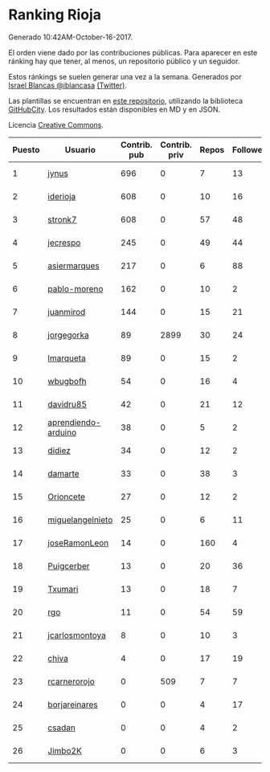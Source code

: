 # Ranking Rioja

Generado 10:42AM-October-16-2017.

El orden viene dado por las contribuciones públicas. Para aparecer en este ránking hay que tener, al menos, un repositorio público y un seguidor.

Estos ránkings se suelen generar una vez a la semana. Generados por [Israel Blancas @iblancasa](https://github.com/iblancasa/) [(Twitter)](https://twitter.com/iblancasa).

Las plantillas se encuentran en [este repositorio](https://github.com/iblancasa/GH-Spanish-Ranking), utilizando la biblioteca [GitHubCity](https://github.com/iblancasa/GitHubCity). Los resultados están disponibles en MD y en JSON.

Licencia [Creative Commons](https://creativecommons.org/licenses/by/4.0/).

| Puesto   |  Usuario  | Contrib. pub | Contrib. priv |Repos| Followers | Desde |  Avatar  |
|----------|-----------|--------------|---------------|-----|-----------|-------|----------|
|1|[jynus](https://github.com/jynus)|696|0|7|13|2014-08-28|![jynus](https://avatars1.githubusercontent.com/u/8576860)|
|2|[iderioja](https://github.com/iderioja)|608|0|10|16|2013-07-25|![iderioja](https://avatars3.githubusercontent.com/u/5090808)|
|3|[stronk7](https://github.com/stronk7)|608|0|57|48|2009-12-14|![stronk7](https://avatars3.githubusercontent.com/u/167147)|
|4|[jecrespo](https://github.com/jecrespo)|245|0|49|44|2012-03-15|![jecrespo](https://avatars2.githubusercontent.com/u/1539718)|
|5|[asiermarques](https://github.com/asiermarques)|217|0|6|88|2009-11-05|![asiermarques](https://avatars0.githubusercontent.com/u/149459)|
|6|[pablo-moreno](https://github.com/pablo-moreno)|162|0|10|2|2014-07-18|![pablo-moreno](https://avatars1.githubusercontent.com/u/8203696)|
|7|[juanmirod](https://github.com/juanmirod)|144|0|15|21|2013-02-27|![juanmirod](https://avatars2.githubusercontent.com/u/3714422)|
|8|[jorgegorka](https://github.com/jorgegorka)|89|2899|30|24|2008-05-07|![jorgegorka](https://avatars3.githubusercontent.com/u/9585)|
|9|[lmarqueta](https://github.com/lmarqueta)|89|0|15|2|2015-09-17|![lmarqueta](https://avatars1.githubusercontent.com/u/14338278)|
|10|[wbugbofh](https://github.com/wbugbofh)|54|0|16|4|2013-04-24|![wbugbofh](https://avatars2.githubusercontent.com/u/4250161)|
|11|[davidru85](https://github.com/davidru85)|42|0|21|12|2010-11-08|![davidru85](https://avatars2.githubusercontent.com/u/472324)|
|12|[aprendiendo-arduino](https://github.com/aprendiendo-arduino)|38|0|5|2|2016-09-02|![aprendiendo-arduino](https://avatars3.githubusercontent.com/u/21957254)|
|13|[didiez](https://github.com/didiez)|34|0|12|2|2011-02-22|![didiez](https://avatars0.githubusercontent.com/u/632860)|
|14|[damarte](https://github.com/damarte)|33|0|38|3|2013-04-30|![damarte](https://avatars2.githubusercontent.com/u/4304282)|
|15|[Orioncete](https://github.com/Orioncete)|27|0|12|2|2016-03-12|![Orioncete](https://avatars0.githubusercontent.com/u/17803185)|
|16|[miguelangelnieto](https://github.com/miguelangelnieto)|25|0|6|11|2011-05-25|![miguelangelnieto](https://avatars2.githubusercontent.com/u/810868)|
|17|[joseRamonLeon](https://github.com/joseRamonLeon)|14|0|160|4|2012-04-26|![joseRamonLeon](https://avatars1.githubusercontent.com/u/1682282)|
|18|[Puigcerber](https://github.com/Puigcerber)|13|0|20|36|2011-06-22|![Puigcerber](https://avatars2.githubusercontent.com/u/866808)|
|19|[Txumari](https://github.com/Txumari)|13|0|18|7|2010-09-16|![Txumari](https://avatars1.githubusercontent.com/u/401963)|
|20|[rgo](https://github.com/rgo)|11|0|54|59|2009-01-16|![rgo](https://avatars1.githubusercontent.com/u/47124)|
|21|[jcarlosmontoya](https://github.com/jcarlosmontoya)|8|0|10|3|2014-05-23|![jcarlosmontoya](https://avatars1.githubusercontent.com/u/7680456)|
|22|[chiva](https://github.com/chiva)|4|0|17|19|2010-06-15|![chiva](https://avatars1.githubusercontent.com/u/305333)|
|23|[rcarnerorojo](https://github.com/rcarnerorojo)|0|509|7|7|2014-04-17|![rcarnerorojo](https://avatars0.githubusercontent.com/u/7326722)|
|24|[borjareinares](https://github.com/borjareinares)|0|0|4|17|2011-01-26|![borjareinares](https://avatars3.githubusercontent.com/u/584645)|
|25|[csadan](https://github.com/csadan)|0|0|4|2|2014-01-21|![csadan](https://avatars0.githubusercontent.com/u/6459730)|
|26|[Jimbo2K](https://github.com/Jimbo2K)|0|0|6|3|2016-03-15|![Jimbo2K](https://avatars1.githubusercontent.com/u/17853527)|
